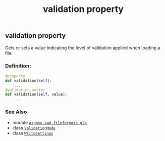 ﻿---
title: validation property
second_title: Aspose.CAD for Python via .NET API References
description: 
type: docs
weight: 80
url: /python-net/aspose.cad.fileformats.glb/writesettings/validation/
is_root: false
---

## validation property


Gets or sets a value indicating the level of validation applied when loading a file.
### Definition:
```python
@property
def validation(self):
    ...
@validation.setter
def validation(self, value):
    ...
```

### See Also
* module [`aspose.cad.fileformats.glb`](../../)
* class [`ValidationMode`](/cad/python-net/aspose.cad.fileformats.glb.validation/validationmode)
* class [`WriteSettings`](/cad/python-net/aspose.cad.fileformats.glb/writesettings)
